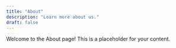 ```yaml
---
title: "About"
description: "Learn more about us."
draft: false
---
```


Welcome to the About page! This is a placeholder for your content.